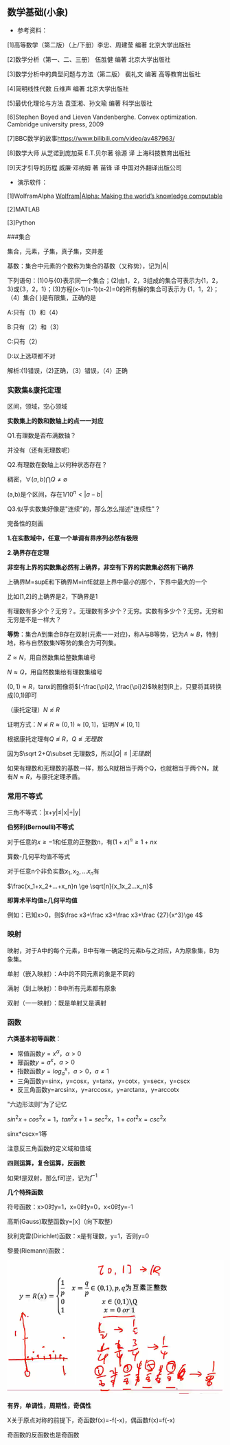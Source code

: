 ## 数学基础(小象)

- 参考资料：

[1]高等数学（第二版）（上/下册）李忠、周建莹 编著 北京大学出版社

[2]数学分析（第一、二、三册） 伍胜健 编著 北京大学出版社

[3]数学分析中的典型问题与方法（第二版） 裴礼文 编著 高等教育出版社

[4]简明线性代数 丘维声 编著 北京大学出版社

[5]最优化理论与方法 袁亚湘、孙文瑜 编著 科学出版社

[6]Stephen Boyed and Lieven Vandenberghe. Convex optimization. Cambridge university press, 2009

[7]BBC数学的故事<https://www.bilibili.com/video/av487963/>

[8]数学大师 从芝诺到庞加莱 E.T.贝尔著 徐源 译 上海科技教育出版社

[9]天才引导的历程 威廉·邓纳姆 著 苗锋 译 中国对外翻译出版公司

- 演示软件：

[1]WolframAlpha [Wolfram|Alpha: Making the world’s knowledge computable](http://www.wolframalpha.com/)

[2]MATLAB

[3]Python

###集合

集合，元素，子集，真子集，交并差

基数：集合中元素的个数称为集合的基数（又称势），记为|A|



下列语句：(1)0与{0}表示同一个集合；(2)由1，2，3组成的集合可表示为{1，2，3}或{3，2，1}；(3)方程(x-1)(x-1)(x-2)=0的所有解的集合可表示为 {1，1，2}；（4）集合{ }是有限集，正确的是

A:只有（1）和（4）

B:只有（2）和（3）

C:只有（2）

D:以上选项都不对

解析:(1)错误，(2)正确，（3）错误，（4）正确

### 实数集&康托定理

区间，领域，空心领域

**实数集上的数和数轴上的点一一对应**

Q1.有理数是否布满数轴？

并没有（还有无理数呢）

Q2.有理数在数轴上以何种状态存在？

稠密，$\forall (a,b)\bigcap Q\ne \emptyset$

(a,b)是个区间，存在$1/10^n < |a-b|$

Q3.似乎实数集好像是"连续"的，那么怎么描述"连续性"？

完备性的刻画

**1.在实数域中，任意一个单调有界序列必然有极限**

**2.确界存在定理**

**非空有上界的实数集必然有上确界，非空有下界的实数集必然有下确界**

上确界M=supE和下确界M=infE就是上界中最小的那个，下界中最大的一个

比如(1,2]的上确界是2，下确界是1

有理数有多少个？无穷？。无理数有多少个？无穷。实数有多少个？无穷。无穷和无穷是不是一样大？

**等势**：集合A到集合B存在双射(元素一一对应)，称A与B等势，记为$A\approx B$，特别地，称与自然数集N等势的集合为可列集。

$Z \approx N$，用自然数集给整数集编号

$N\approx Q$，用自然数集给有理数集编号

$(0,1)\approx R$，tanx的图像将$(-\frac{\pi}2, \frac{\pi}2)$映射到R上，只要将其转换成(0,1)即可

（康托定理）$N\not\approx R$

证明方式：$N\not\approx R\approx (0,1)\approx [0,1]$，证明$N\not\approx[0,1]$

根据康托定理有$Q\not\approx R，Q\not \approx 无理数$

因为$\sqrt 2+Q\subset 无理数$，所以$|Q|\le |无理数|$

如果有理数和无理数的基数一样，那么R就相当于两个Q，也就相当于两个N，就有$N\approx R$，与康托定理矛盾。

### 常用不等式

三角不等式：|x+y|≤|x|+|y|

**伯努利(Bernoulli)不等式**

对于任意的$x\ge -1$和任意的正整数n，有$(1+x)^n \ge 1+nx$

算数-几何平均值不等式

对于任意n个非负实数$x_1,x_2,...x_n$有

$\frac{x_1+x_2+...+x_n}n \ge \sqrt[n]{x_1x_2...x_n}$

**即算术平均值≥几何平均值**

例如：已知x>0，则$\frac x3+\frac x3+\frac x3+\frac {27}{x^3}\ge 4$

### 映射

映射，对于A中的每个元素，B中有唯一确定的元素b与之对应，A为原象集，B为象集。

单射（嵌入映射）：A中的不同元素的象是不同的

满射（到上映射）：B中所有元素都有原象

双射（一一映射）：既是单射又是满射

### 函数

**六类基本初等函数**：

- 常值函数$y=x^{\alpha}，\alpha>0$
- 幂函数$y=a^x，a>0$
- 指数函数$y=log_a^x，a>0，a\ne 1$
- 三角函数y=sinx，y=cosx，y=tanx，y=cotx，y=secx，y=cscx
- 反三角函数y=arcsinx，y=arccosx，y=arctanx，y=arccotx

"六边形法则"为了记忆

$sin^2x+cos^2x=1，tan^2x+1=sec^2x，1+cot^2x=csc^2x$

sinx*cscx=1等

注意反三角函数的定义域和值域

**四则运算，复合运算，反函数**

如果f是双射，那么f可逆，记为$f^{-1}$

**几个特殊函数**

符号函数：x>0时y=1，x=0时y=0，x<0时y=-1

高斯(Gauss)取整函数y=[x]（向下取整）

狄利克雷(Dirichlet)函数：x是有理数，y=1，否则y=0

黎曼(Riemann)函数：

![1538364442291](img/1.png)

**有界，单调性，周期性，奇偶性**

X关于原点对称的前提下，奇函数f(x)=-f(-x)，偶函数f(x)=f(-x)

奇函数的反函数也是奇函数

